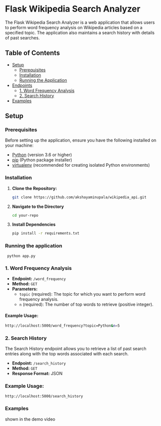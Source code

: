 # Flask Wikipedia Search Analyzer

The Flask Wikipedia Search Analyzer is a web application that allows users to perform word frequency analysis on Wikipedia articles based on a specified topic. The application also maintains a search history with details of past searches.

## Table of Contents

- [Setup](#setup)
  - [Prerequisites](#prerequisites)
  - [Installation](#installation)
  - [Running the Application](#running-the-application)
- [Endpoints](#endpoints)
  - [1. Word Frequency Analysis](#1-word-frequency-analysis)
  - [2. Search History](#2-search-history)
- [Examples](#examples)

## Setup

### Prerequisites

Before setting up the application, ensure you have the following installed on your machine:

- [Python](https://www.python.org/) (version 3.6 or higher)
- [pip](https://pip.pypa.io/en/stable/installation/) (Python package installer)
- [virtualenv](https://pypi.org/project/virtualenv/) (recommended for creating isolated Python environments)

### Installation

1. **Clone the Repository:**

   ```bash
   git clone https://github.com/akshayaminupala/wikipedia_api.git
   ```


2. **Navigate to the Directory**

    ```bash
   cd your-repo
   ```


3. **Install Dependencies**
    ```bash
    pip install -r requirements.txt
    ```


    
### Running the application 
```
 python app.py
```

        

### 1. Word Frequency Analysis

- **Endpoint:** `/word_frequency`
- **Method:** `GET`
- **Parameters:**
  - `topic` (required): The topic for which you want to perform word frequency analysis.
  - `n` (required): The number of top words to retrieve (positive integer).

#### Example Usage:

```bash
http://localhost:5000/word_frequency?topic=Python&n=5
```
### 2. Search History

The Search History endpoint allows you to retrieve a list of past search entries along with the top words associated with each search.

- **Endpoint:** `/search_history`
- **Method:** `GET`
- **Response Format:** JSON

### Example Usage:

```bash
http://localhost:5000/search_history
```
### Examples

shown in the demo video


